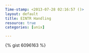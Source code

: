 ```yaml
---
Time-stamp: <2013-07-28 02:16:57 ()>
layout: default
title: EINTR Handling
resource: true
categories: [unix]

---
```


{% gist 6096163 %}

